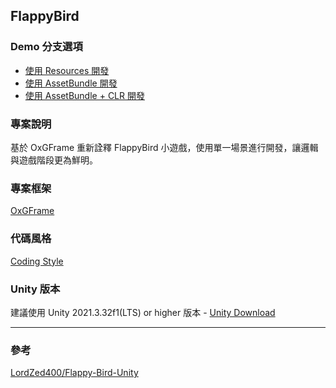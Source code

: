 ## FlappyBird

### Demo 分支選項
- [使用 Resources 開發](https://github.com/michael811125/FlappyBird_OxGFrame/tree/resources)
- [使用 AssetBundle 開發 ](https://github.com/michael811125/FlappyBird_OxGFrame/tree/assetbundle)
- [使用 AssetBundle + CLR 開發](https://github.com/michael811125/FlappyBird_OxGFrame/tree/assetbundle_clr)

### 專案說明

基於 OxGFrame 重新詮釋 FlappyBird 小遊戲，使用單一場景進行開發，讓邏輯與遊戲階段更為鮮明。

### 專案框架

[OxGFrame](https://github.com/michael811125/OxGFrame)

### 代碼風格
[Coding Style](https://github.com/michael811125/OxGFrame/wiki/Coding-Style)

### Unity 版本

建議使用 Unity 2021.3.32f1(LTS) or higher 版本 - [Unity Download](https://unity3d.com/get-unity/download/archive)

---

### 參考

[LordZed400/Flappy-Bird-Unity](https://github.com/LordZed400/Flappy-Bird-Unity)
